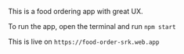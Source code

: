 This is a food ordering app with great UX.

To run the app, open the terminal and run
`npm start`

This is live on `https://food-order-srk.web.app`
